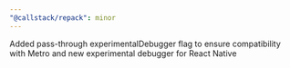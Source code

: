 ```yaml
---
"@callstack/repack": minor
---
```


Added pass-through experimentalDebugger flag to ensure compatibility with Metro and new experimental debugger for React Native
